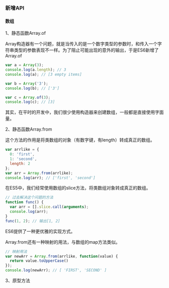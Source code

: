 ### 新增API

#### 数组

1、静态函数Array.of

Array构造器有一个问题，就是当传入的是一个数字类型的参数时，和传入一个字符串类型的参数表现不一样。为了阻止可能出现的意外的输出，于是ES6新增了Array.of

```js
var a = Array(3);
console.log(a.length); // 3
console.log(a); // [3 empty items]

var b = Array('3');
console.log(b); // ['3']

var c = Array.of(3);
console.log(c); // [3]
```

其实，在平时的开发中，我们很少使用构造器来创建数组，一般都是直接使用字面量。

2、静态函数Array.from

这个方法的作用是将类数组的对象（有数字键，有length）转成真正的数组。

```js
var arrlike = {
  0: 'first',
  1: 'second',
  length: 2
};
var arr = Array.from(arrlike);
console.log(arr); // ['first', 'second']
```

在ES5中，我们经常使用数组的slice方法，将类数组对象转成真正的数组。

```js
// 过去解决这个问题的方法
function func() {
  var arr = [].slice.call(arguments);
  console.log(arr);
}
func(1, 2); // 输出[1, 2]
```

ES6提供了一种更优雅的实现方式。

Array.from还有一种映射的用法，与数组的map方法类似。

```js
// 映射用法
var newArr = Array.from(arrlike, function(value) {
  return value.toUpperCase()
});
console.log(newArr); // [ 'FIRST', 'SECOND' ]
```

3、原型方法